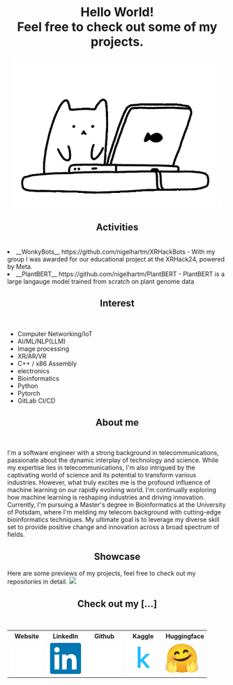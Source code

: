 <h1 align="center">Hello World!<br>Feel free to check out some of my projects.</h1>

<p align="center">
  <img src="./cat1.gif">
</p>
<h2 align="center">Activities</h2>
<br>
<li>__WonkyBots__ https://github.com/nigelhartm/XRHackBots - With my group I was awarded for our educational project at the XRHack24, powered by Meta. </li>
<li>__PlantBERT__ https://github.com/nigelhartm/PlantBERT - PlantBERT is a large langauge model trained from scratch on plant genome data</li>
<h2 align="center">Interest</h2>
<br>
<ul>
  <li>Computer Networking/IoT</li>
  <li>AI/ML/NLP(LLM)</li>
  <li>Image processing</li>
  <li>XR/AR/VR</li>
  <li>C++ / x86 Assembly</li>
  <li>electronics</li>
  <li>Bioinformatics</li>
  <li>Python</li>
  <li>Pytorch</li>
  <li>GitLab CI/CD</li>
</ul>

<h2 align="center">About me</h2>
<br>
<p>I'm a software engineer with a strong background in telecommunications, passionate about the dynamic interplay of technology and science. While my expertise lies in telecommunications, I'm also intrigued by the captivating world of science and its potential to transform various industries. However, what truly excites me is the profound influence of machine learning on our rapidly evolving world. I'm continually exploring how machine learning is reshaping industries and driving innovation. Currently, I'm pursuing a Master's degree in Bioinformatics at the University of Potsdam, where I'm melding my telecom background with cutting-edge bioinformatics techniques. My ultimate goal is to leverage my diverse skill set to provide positive change and innovation across a broad spectrum of fields.</p>

<h2 align="center">Showcase</h2>
Here are some previews of my projects, feel free to check out my repositories in detail.
<img src="./showcase.gif">

<h2 align="center">Check out my [...]</h2>
<br>
<!--
<div align="center">
<a href="https://github.com/nigelhartm"><img src="github.svg" style="width:50px;height:50px;"></a>&nbsp;&nbsp;&nbsp;&nbsp;&nbsp;&nbsp;&nbsp;
<a href="https://www.kaggle.com/nigelhartm"><img src="kaggle.svg" style="width:50px;height:50px;"></a>&nbsp;&nbsp;&nbsp;&nbsp;&nbsp;&nbsp;&nbsp;
<a href="https://huggingface.co/nigelhartm"><img src="hugging-face.svg" style="width:50px;height:50px;"></a>&nbsp;&nbsp;&nbsp;&nbsp;&nbsp;&nbsp;&nbsp;
<a href="https://www.linkedin.com/in/nigel-hartman-a24437179/"><img src="linkedin.svg" style="width:50px;height:50px;"></a>
</div>
-->
<table align="center">
<tr>
  <th>Website</th>
  <th>LinkedIn</th>
  <th>Github</th>
  <th>Kaggle</th>
  <th>Huggingface</th>
</tr>
<tr>
  <td><a href="https://nigelhartm.github.io/"><img src="github.svg" style="width:75px;height:75px;"></a></td>
  <td><a href="https://www.linkedin.com/in/nigel-hartman-a24437179/"><img src="linkedin.svg" style="width:75px;height:75px;"></a></td>
  <td><a href="https://github.com/nigelhartm"><img src="github.svg" style="width:75px;height:75px;"></a></td>
  <td><a href="https://www.kaggle.com/nigelhartm"><img src="kaggle.svg" style="width:75px;height:75px;"></a></td>
  <td><a href="https://huggingface.co/nigelhartm"><img src="hugging-face.svg" style="width:75px;height:75px;"></a></td>
</tr>
</table> 
